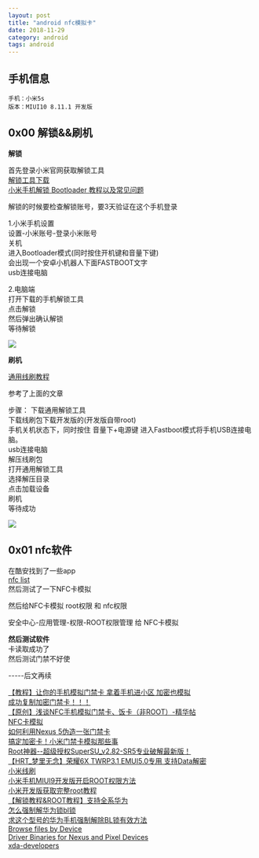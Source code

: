 ```yaml
---
layout: post
title: "android nfc模拟卡"
date: 2018-11-29
category: android
tags: android
---
```


## 手机信息
```
手机：小米5s
版本：MIUI10 8.11.1 开发版
```
## 0x00 解锁&&刷机

**解锁**  

首先登录小米官网获取解锁工具  
[解锁工具下载](https://unlock.update.miui.com)  
[小米手机解锁 Bootloader 教程以及常见问题](http://www.miui.com/thread-3367802-1-1.html)  
<!-- 
官网给的解决方案：  
```
请按照以下流程进行操作：
1.进入“设置 -> 开发者选项 -> 设备解锁状态”中绑定账号和设备；
2.手动进入Bootloader模式（关机后，同时按住开机键和音量下键）；
3.通过USB连接手机，点击 “解锁”按钮；
``` -->
 

解锁的时候要检查解锁账号，要3天验证在这个手机登录  

1.小米手机设置  
设置-小米账号-登录小米账号  
关机  
进入Bootloader模式(同时按住开机键和音量下键)  
会出现一个安卓小机器人下面FASTBOOT文字  
usb连接电脑  

2.电脑端  
打开下载的手机解锁工具  
点击解锁  
然后弹出确认解锁  
等待解锁  

![]({{site.img_link}}/25/01.png)

<!-- ```

设置 -> 更多设置 -> 开发者选项 -> 设备解锁状态 -> 绑定账号和设备  
关机 -> 同时按住开机键和音量下键 -> 打开下载的工具 -> 手机连接 -> 解锁  
``` -->

<!-- ```
开发者选项:
我的设备 - 全部参数 - MIUI版本 多次按 进入开发者模式  
``` -->

**刷机**  

[通用线刷教程](http://www.miui.com/shuaji-393.html)  

参考了上面的文章  

步骤：
下载通用解锁工具  
下载线刷包下载开发版的(开发版自带root)   
手机关机状态下，同时按住 音量下+电源键 进入Fastboot模式将手机USB连接电脑。  
usb连接电脑  
解压线刷包  
打开通用解锁工具  
选择解压目录  
点击加载设备  
刷机  
等待成功  

![]({{site.img_link}}/25/02.png)

## 0x01 nfc软件
在酷安找到了一些app  
[nfc list](https://www.coolapk.com/search?q=nfc)  
然后测试了一下NFC卡模拟  

然后给NFC卡模拟 root权限 和 nfc权限  

安全中心-应用管理-权限-ROOT权限管理 给 NFC卡模拟  

**然后测试软件**  
卡读取成功了  
然后测试门禁不好使  

-----后文再续

[【教程】让你的手机模拟门禁卡 拿着手机进小区 加密也模拟](http://www.miui.com/thread-5869303-1-1.html)  
[成功复制加密门禁卡！！！](http://tieba.baidu.com/p/5759500931)  
[【原创】浅谈NFC手机模拟门禁卡、饭卡（非ROOT）-精华帖](https://club.huawei.com/thread-12231900-1-1.html)  
[NFC卡模拟](https://www.coolapk.com/apk/com.yuanwofei.cardemulator)  
[如何利用Nexus 5伪造一张门禁卡](https://www.freebuf.com/geek/80368.html)  
[搞定加密卡！小米门禁卡模拟那些事](http://www.jinciwei.cn/f268134.html)  
[Root神器--超级授权SuperSU_v2.82-SR5专业破解最新版！](https://club.huawei.com/thread-14272732-1-1.html)  
[【HRT_梦里无念】荣耀6X TWRP3.1 EMUI5.0专用 支持Data解密](https://club.huawei.com/forum.php?mod=viewthread&tid=12832132)  
[小米线刷](http://www.miui.com/shuaji-393.html)  
[小米手机MIUI9开发版开启ROOT权限方法](https://jingyan.baidu.com/article/a3a3f8112501e38da3eb8a65.html)  
[小米开发版获取完整root教程](http://www.miui.com/thread-8282972-1-1.html)  
[【解锁教程&ROOT教程】支持全系华为](https://blog.csdn.net/xCnhYKoHj3eK/article/details/79016306)  
[怎么强制解华为锁bl锁](https://jingyan.baidu.com/article/363872ec7246e36e4ba16f24.html)  
[求这个型号的华为手机强制解除BL锁有效方法](https://www.52pojie.cn/thread-780859-1-1.html)  
[Browse files by Device](http://downloadandroidrom.com/)  
[Driver Binaries for Nexus and Pixel Devices](https://developers.google.com/android/drivers)  
[xda-developers](https://www.xda-developers.com/)  